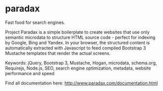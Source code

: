 paradax
=======

Fast food for search engines.

Project Paradax is a simple boilerplate to create websites that use only semantic microdata to structure HTML source code - perfect for indexing by Google, Bing and Yandex. 
In your browser, the structured content is automatically extracted with Javascript to feed compiled Bootstrap 3 Mustache templates that render the actual screens.

Keywords: jQuery, Bootstrap 3, Mustache, Hogan, microdata, schema.org, Requirejs, Node.js, SEO, search engine optimization, metadata, website performance and speed

Find all documentation here:
http://www.paradax.com/documentation.html
